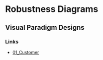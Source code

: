 # Robustness Diagrams
## Visual Paradigm Designs
### Links
- [01_Customer](https://online.visual-paradigm.com/community/share/customer-1s9kdqabbt)
